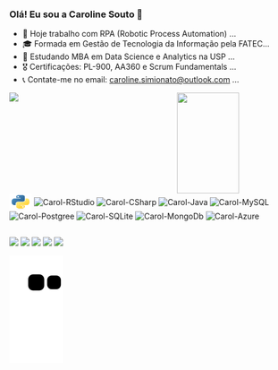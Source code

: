 ### Olá! Eu sou a Caroline Souto 👋

- 🤖 Hoje trabalho com RPA (Robotic Process Automation) ...
- 🎓 Formada em Gestão de Tecnologia da Informação pela FATEC...
- 🚀 Estudando MBA em Data Science e Analytics na USP ...
- 🎖️ Certificações: PL-900, AA360 e Scrum Fundamentals ...
- 📞 Contate-me no email: caroline.simionato@outlook.com ...


<div align="center">
<img align="left"  width="47%"  src="https://github-readme-stats.vercel.app/api?username=carolinesouto&show_icons=true&theme=radical" />

<img align="left" height="180em" width="47%" src="https://github-readme-stats.vercel.app/api/top-langs/?username=carolinesouto&layout=compact&theme=radical" /> 

</div>

<div style="display: inline_block"><br><br>
  <img align="center" alt="Carol-Python" height="30" width="40" src="https://raw.githubusercontent.com/devicons/devicon/master/icons/python/python-original.svg">
  <img align="center" alt="Carol-RStudio" height="30" width="40" src="https://cdn.jsdelivr.net/gh/devicons/devicon/icons/rstudio/rstudio-original.svg">
  <img align="center" alt="Carol-CSharp" height="30" width="40" src="https://cdn.jsdelivr.net/gh/devicons/devicon/icons/csharp/csharp-original.svg">
  <img align="center" alt="Carol-Java" height="30" width="40" src="https://cdn.jsdelivr.net/gh/devicons/devicon/icons/java/java-original.svg">
  <img align="center" alt="Carol-MySQL" height="30" width="40" src="https://cdn.jsdelivr.net/gh/devicons/devicon/icons/mysql/mysql-original.svg">
  <img align="center" alt="Carol-Postgree" height="30" width="40" src="https://cdn.jsdelivr.net/gh/devicons/devicon/icons/postgresql/postgresql-original.svg">
  <img align="center" alt="Carol-SQLite" height="30" width="40" src="https://cdn.jsdelivr.net/gh/devicons/devicon/icons/sqlite/sqlite-original.svg">
  <img align="center" alt="Carol-MongoDb" height="30" width="40" src="https://cdn.jsdelivr.net/gh/devicons/devicon/icons/mongodb/mongodb-original-wordmark.svg"> 
  <img align="center" alt="Carol-Azure" height="30" width="40" src="https://cdn.jsdelivr.net/gh/devicons/devicon/icons/azure/azure-original.svg"> 
   
  </div>
 
 ##
 
<div> 
  <a href= "mailto:carolestudante2014@gmail.com" target="_blank"><img src="https://img.shields.io/badge/Gmail-D14836?style=for-the-badge&logo=gmail&logoColor=white" target="_blank"></a>
  <a href="https://www.instagram.com/souto__carol" target="_blank"><img src="https://img.shields.io/badge/-Instagram-%23E4405F?style=for-the-badge&logo=instagram&logoColor=white" target="_blank"></a>
  <a href="wa.link/k4er0k" target="_blank"><img src="https://img.shields.io/badge/WhatsApp-25D366?style=for-the-badge&logo=whatsapp&logoColor=white" target="_blank"></a> 
   <a href = "mailto:caroline.simionato@outlook.com"><img src="https://img.shields.io/badge/Microsoft_Outlook-0078D4?style=for-the-badge&logo=microsoft-outlook&logoColor=white" target="_blank"></a>
  <a href="https://www.linkedin.com/in/caroline-souto-54b306172" target="_blank"><img src="https://img.shields.io/badge/-LinkedIn-%230077B5?style=for-the-badge&logo=linkedin&logoColor=white" target="_blank"></a>  
 
  ![Snake animation](https://github.com/rafaballerini/rafaballerini/blob/output/github-contribution-grid-snake.svg)
 
</div>

